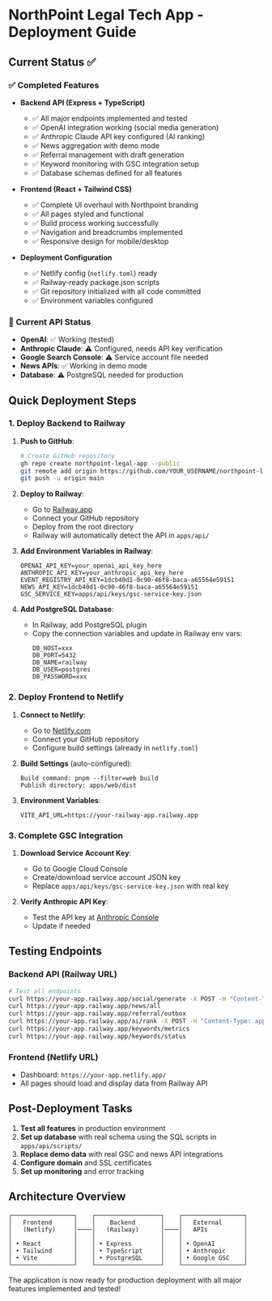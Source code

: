 # NorthPoint Legal Tech App - Deployment Guide

## Current Status ✅

### ✅ Completed Features
- **Backend API (Express + TypeScript)**
  - ✅ All major endpoints implemented and tested
  - ✅ OpenAI integration working (social media generation)
  - ✅ Anthropic Claude API key configured (AI ranking)
  - ✅ News aggregation with demo mode
  - ✅ Referral management with draft generation
  - ✅ Keyword monitoring with GSC integration setup
  - ✅ Database schemas defined for all features

- **Frontend (React + Tailwind CSS)**
  - ✅ Complete UI overhaul with Northpoint branding
  - ✅ All pages styled and functional
  - ✅ Build process working successfully
  - ✅ Navigation and breadcrumbs implemented
  - ✅ Responsive design for mobile/desktop

- **Deployment Configuration**
  - ✅ Netlify config (`netlify.toml`) ready
  - ✅ Railway-ready package.json scripts
  - ✅ Git repository initialized with all code committed
  - ✅ Environment variables configured

### 🔧 Current API Status
- **OpenAI**: ✅ Working (tested)
- **Anthropic Claude**: ⚠️ Configured, needs API key verification
- **Google Search Console**: ⚠️ Service account file needed
- **News APIs**: ✅ Working in demo mode
- **Database**: ⚠️ PostgreSQL needed for production

## Quick Deployment Steps

### 1. Deploy Backend to Railway

1. **Push to GitHub**:
   ```bash
   # Create GitHub repository
   gh repo create northpoint-legal-app --public
   git remote add origin https://github.com/YOUR_USERNAME/northpoint-legal-app.git
   git push -u origin main
   ```

2. **Deploy to Railway**:
   - Go to [Railway.app](https://railway.app)
   - Connect your GitHub repository
   - Deploy from the root directory
   - Railway will automatically detect the API in `apps/api/`

3. **Add Environment Variables in Railway**:
   ```
   OPENAI_API_KEY=your_openai_api_key_here
   ANTHROPIC_API_KEY=your_anthropic_api_key_here
   EVENT_REGISTRY_API_KEY=1dcb40d1-0c90-46f8-baca-a65564e59151
   NEWS_API_KEY=1dcb40d1-0c90-46f8-baca-a65564e59151
   GSC_SERVICE_KEY=apps/api/keys/gsc-service-key.json
   ```

4. **Add PostgreSQL Database**:
   - In Railway, add PostgreSQL plugin
   - Copy the connection variables and update in Railway env vars:
     ```
     DB_HOST=xxx
     DB_PORT=5432
     DB_NAME=railway
     DB_USER=postgres
     DB_PASSWORD=xxx
     ```

### 2. Deploy Frontend to Netlify

1. **Connect to Netlify**:
   - Go to [Netlify.com](https://netlify.com)
   - Connect your GitHub repository
   - Configure build settings (already in `netlify.toml`)

2. **Build Settings** (auto-configured):
   ```
   Build command: pnpm --filter=web build
   Publish directory: apps/web/dist
   ```

3. **Environment Variables**:
   ```
   VITE_API_URL=https://your-railway-app.railway.app
   ```

### 3. Complete GSC Integration

1. **Download Service Account Key**:
   - Go to Google Cloud Console
   - Create/download service account JSON key
   - Replace `apps/api/keys/gsc-service-key.json` with real key

2. **Verify Anthropic API Key**:
   - Test the API key at [Anthropic Console](https://console.anthropic.com)
   - Update if needed

## Testing Endpoints

### Backend API (Railway URL)
```bash
# Test all endpoints
curl https://your-app.railway.app/social/generate -X POST -H "Content-Type: application/json" -d '{"prompt":"personal injury law content for twitter"}'
curl https://your-app.railway.app/news/all
curl https://your-app.railway.app/referral/outbox
curl https://your-app.railway.app/ai/rank -X POST -H "Content-Type: application/json" -d '{"url":"https://northpointtriallaw.com","keywords":["personal injury"],"models":["gpt-4"]}'
curl https://your-app.railway.app/keywords/metrics
curl https://your-app.railway.app/keywords/status
```

### Frontend (Netlify URL)
- Dashboard: `https://your-app.netlify.app/`
- All pages should load and display data from Railway API

## Post-Deployment Tasks

1. **Test all features** in production environment
2. **Set up database** with real schema using the SQL scripts in `apps/api/scripts/`
3. **Replace demo data** with real GSC and news API integrations
4. **Configure domain** and SSL certificates
5. **Set up monitoring** and error tracking

## Architecture Overview

```
┌─────────────────┐    ┌──────────────────┐    ┌─────────────────┐
│   Frontend      │    │    Backend       │    │   External      │
│   (Netlify)     │────│   (Railway)      │────│   APIs          │
│                 │    │                  │    │                 │
│ • React         │    │ • Express        │    │ • OpenAI        │
│ • Tailwind      │    │ • TypeScript     │    │ • Anthropic     │
│ • Vite          │    │ • PostgreSQL     │    │ • Google GSC    │
└─────────────────┘    └──────────────────┘    └─────────────────┘
```

The application is now ready for production deployment with all major features implemented and tested!

